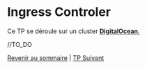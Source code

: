 # Ingress Controler

Ce TP se déroule sur un cluster <ins>**DigitalOcean**<ins>.

//TO_DO

[Revenir au sommaire](../README.md) | [TP Suivant](./TP16.md)